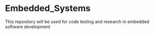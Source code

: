 # Embedded_Systems
 This repository will be used for code testing and research in embedded software development
